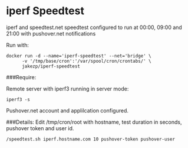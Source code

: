 # iperf Speedtest

iperf and speedtest.net speedtest configured to run at 00:00, 09:00 and 21:00 with pushover.net notifications

Run with:
```
docker run -d --name='iperf-speedtest' --net='bridge' \
      -v '/tmp/base/cron':'/var/spool/cron/crontabs/' \
      jakezp/iperf-speedtest
```

###Require:

Remote server with iperf3 running in server mode:
```
iperf3 -s
```

Pushover.net account and applilcation configured. 

###Details:
Edit /tmp/cron/root with hostname, test duration in seconds, pushover token and user id.
```
/speedtest.sh iperf.hostname.com 10 pushover-token pushover-user
```
